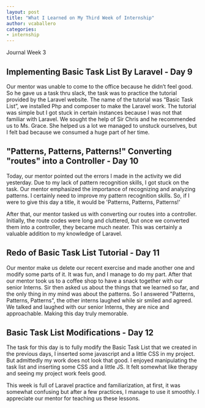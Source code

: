 ```yaml
---
layout: post
title: "What I Learned on My Third Week of Internship"
author: vcaballero
categories: 
- internship
---
```

Journal Week 3

## Implementing Basic Task List By Laravel - Day 9

Our mentor was unable to come to the office because he didn’t feel good. So he gave us a task thru slack, the task was to practice the tutorial provided by the Laravel website. The name of the tutorial was “Basic Task List”, we installed Php and composer to make the Laravel work. The tutorial was simple but I got stuck in certain instances because I was not that familiar with Laravel. We sought the help of Sir Chris and he recommended us to Ms. Grace. She helped us a lot we managed to unstuck ourselves, but I felt bad because we consumed a huge part of her time. 

## "Patterns, Patterns, Patterns!" Converting "routes" into a Controller - Day 10

Today, our mentor pointed out the errors I made in the activity we did yesterday. Due to my lack of pattern recognition skills, I got stuck on the task. Our mentor emphasized the importance of recognizing and analyzing patterns. I certainly need to improve my pattern recognition skills. So, if I were to give this day a title, it would be 'Patterns, Patterns, Patterns!'

After that, our mentor tasked us with converting our routes into a controller. Initially, the route codes were long and cluttered, but once we converted them into a controller, they became much neater. This was certainly a valuable addition to my knowledge of Laravel.

## Redo of Basic Task List Tutorial - Day 11

Our mentor make us delete our recent exercise and made another one and modify some parts of it. It was fun, and I manage to do my part. After that our mentor took us to a coffee shop to have a snack together with our senior Interns. Sir then asked us about the things that we learned so far, and the only thing in my mind was about the patterns. So I answered "Patterns, Patterns, Patterns", the other interns laughed while sir smiled and agreed. We talked and laughed with our senior Interns, they are nice and approachable. Making this day truly memorable.

## Basic Task List Modifications - Day 12

The task for this day is to fully modify the Basic Task List that we created in the previous days, I inserted some javascript and a little CSS in my project. But admittedly my work does not look that good. I enjoyed manipulating the task list and inserting some CSS and a little JS. It felt somewhat like therapy and seeing my project work feels good. 

This week is full of Laravel practice and familiarization, at first, it was somewhat confusing but after a few practices, I manage to use it smoothly. I appreciate our mentor for teaching us these lessons.
